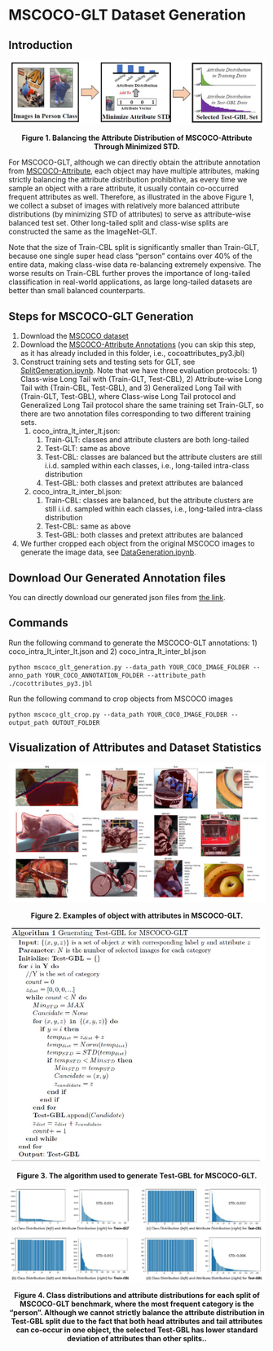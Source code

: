 # MSCOCO-GLT Dataset Generation

## Introduction
<p align = "center"><img src="../figure/mscoco-glt.jpg"  alt="Generating MSCOCO-GLT."></p>
<p align = "center"><b>Figure 1. Balancing the Attribute Distribution of MSCOCO-Attribute Through Minimized STD.</b></p>

For MSCOCO-GLT, although we can directly obtain the attribute annotation from [MSCOCO-Attribute](https://github.com/genp/cocottributes), each object may have multiple attributes, making strictly balancing the attribute distribution prohibitive, as every time we sample an object with a rare attribute, it usually contain co-occurred frequent attributes as well. Therefore, as illustrated in the above Figure 1, we collect a subset of images with relatively more balanced attribute distributions (by minimizing STD of attributes) to serve as attribute-wise balanced test set. Other long-tailed split and class-wise splits are constructed the same as the ImageNet-GLT.

Note that the size of Train-CBL split is significantly smaller than Train-GLT, because one single super head class “person” contains over 40% of the entire data, making class-wise data re-balancing extremely expensive. The worse results on Train-CBL further proves the importance of long-tailed classification in real-world applications, as large long-tailed datasets are better than small balanced counterparts.

## Steps for MSCOCO-GLT Generation 
1. Download the [MSCOCO dataset](https://cocodataset.org/#download)
2. Download the [MSCOCO-Attribute Annotations](https://github.com/genp/cocottributes) (you can skip this step, as it has already included in this folder, i.e., cocoattributes_py3.jbl)
3. Construct training sets and testing sets for GLT, see [SplitGeneration.ipynb](2.SplitGeneration.ipynb). Note that we have three evaluation protocols: 1) Class-wise Long Tail with (Train-GLT, Test-CBL), 2) Attribute-wise Long Tail with (Train-CBL, Test-GBL), and 3) Generalized Long Tail with (Train-GLT, Test-GBL), where Class-wise Long Tail protocol and Generalized Long Tail protocol share the same training set Train-GLT, so there are two annotation files corresponding to two different training sets.
    1. coco_intra_lt_inter_lt.json: 
        1.  Train-GLT: classes and attribute clusters are both long-tailed
        2.  Test-GLT: same as above
        3.  Test-CBL: classes are balanced but the attribute clusters are still i.i.d. sampled within each classes, i.e., long-tailed intra-class distribution
        4.  Test-GBL: both classes and pretext attributes are balanced
    2. coco_intra_lt_inter_bl.json: 
        1. Train-CBL: classes are balanced, but the attribute clusters are still i.i.d. sampled within each classes, i.e., long-tailed intra-class distribution
        2. Test-CBL: same as above
        3. Test-GBL: both classes and pretext attributes are balanced
4. We further cropped each object from the original MSCOCO images to generate the image data, see [DataGeneration.ipynb](3.DataGeneration.ipynb).


## Download Our Generated Annotation files
You can directly download our generated json files from [the link](https://1drv.ms/u/s!AmRLLNf6bzcitKlpBoTerorv5yaeIw?e=0bw83U).


## Commands
Run the following command to generate the MSCOCO-GLT annotations: 1) coco_intra_lt_inter_lt.json and 2) coco_intra_lt_inter_bl.json
```
python mscoco_glt_generation.py --data_path YOUR_COCO_IMAGE_FOLDER --anno_path YOUR_COCO_ANNOTATION_FOLDER --attribute_path ./cocottributes_py3.jbl
```
Run the following command to crop objects from MSCOCO images
```
python mscoco_glt_crop.py --data_path YOUR_COCO_IMAGE_FOLDER --output_path OUTOUT_FOLDER
```

## Visualization of Attributes and Dataset Statistics

<p align = "center"><img src="../figure/mscoco-glt-visualization.jpg"  alt="Visualization of MSCOCO-GLT objects."></p>
<p align = "center"><b>Figure 2. Examples of object with attributes in MSCOCO-GLT.</b></p>

<p align = "center"><img src="../figure/mscoco-glt-testgeneration.jpg"  alt="Generating Test-GBL for MSCOCO-GLT."></p>
<p align = "center"><b>Figure 3. The algorithm used to generate Test-GBL for MSCOCO-GLT.</b></p>


<p align = "center"><img src="../figure/mscoco-glt-statistics.jpg"  alt="Statistics of MSCOCO-GLT Dataset."></p>
<p align = "center"><b>Figure 4. Class distributions and attribute distributions for each split of MSCOCO-GLT benchmark, where the most frequent category is the “person”. Although we cannot strictly balance the attribute distribution in Test-GBL split due to the fact that both head attributes and tail attributes can co-occur in one object, the selected Test-GBL has lower standard deviation of attributes than other splits..</b></p>



